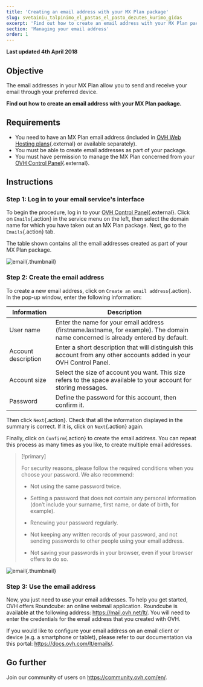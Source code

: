 ```yaml
---
title: 'Creating an email address with your MX Plan package'
slug: svetainiu_talpinimo_el_pastas_el_pasto_dezutes_kurimo_gidas
excerpt: 'Find out how to create an email address with your MX Plan package'
section: 'Managing your email address'
order: 1
---
```


**Last updated 4th April 2018**

## Objective

The email addresses in your MX Plan allow you to send and receive your email through your preferred device.

**Find out how to create an email address with your MX Plan package.**

## Requirements

- You need to have an MX Plan email address (included in [OVH Web Hosting plans](https://www.ovh.lt/svetainiu-talpinimas/){.external} or available separately).
- You must be able to create email addresses as part of your package.
- You must have permission to manage the MX Plan concerned from your [OVH Control Panel](https://www.ovh.com/auth/?action=gotomanager){.external}.

## Instructions

### Step 1: Log in to your email service's interface

To begin the procedure, log in to your [OVH Control Panel](https://www.ovh.com/auth/?action=gotomanager){.external}. Click on `Emails`{.action} in the service menu on the left, then select the domain name for which you have taken out an MX Plan package. Next, go to the `Emails`{.action} tab.

The table shown contains all the email addresses created as part of your MX Plan package.

![email](images/email-creation-step1.png){.thumbnail}

### Step 2: Create the email address

To create a new email address, click on `Create an email address`{.action}. In the pop-up window, enter the following information:

|Information|Description|  
|---|---|  
|User name|Enter the name for your email address (firstname.lastname, for example). The domain name concerned is already entered by default.|  
|Account description|Enter a short description that will distinguish this account from any other accounts added in your OVH Control Panel.|  
|Account size|Select the size of account you want. This size refers to the space available to your account for storing messages.|  
|Password|Define the password for this account, then confirm it.|

Then click `Next`{.action}. Check that all the information displayed in the summary is correct. If it is, click on `Next`{.action} again.

Finally, click on `Confirm`{.action} to create the email address. You can repeat this process as many times as you like, to create multiple email addresses.

> [!primary]
>
> For security reasons, please follow the required conditions when you choose your password. We also recommend:
>
> - Not using the same password twice.
>
> - Setting a password that does not contain any personal information (don’t include your surname, first name, or date of birth, for example).
>
> - Renewing your password regularly.
>
> - Not keeping any written records of your password, and not sending passwords to other people using your email address.
>
> - Not saving your passwords in your browser, even if your browser offers to do so.
>

![email](images/email-creation-step2.png){.thumbnail}

### Step 3: Use the email address

Now, you just need to use your email addresses. To help you get started, OVH offers Roundcube: an online webmail application. Roundcube is available at the following address: <https://mail.ovh.net/lt/>. You will need to enter the credentials for the email address that you created with OVH.

If you would like to configure your email address on an email client or device (e.g. a smartphone or tablet), please refer to our documentation via this portal: <https://docs.ovh.com/lt/emails/>.

## Go further

Join our community of users on <https://community.ovh.com/en/>.